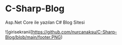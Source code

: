 # C-Sharp-Blog
Asp.Net Core ile yazılan C# Blog Sitesi

![girisekranii]https://github.com/nurcanaksu/C-Sharp-Blog/blob/main/footer.PNG)
